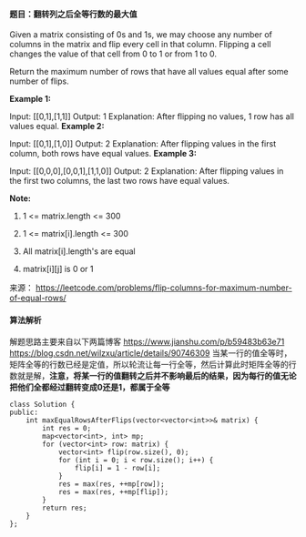 #### 题目：翻转列之后全等行数的最大值
Given a matrix consisting of 0s and 1s, we may choose any number of columns in the matrix and flip every cell in that column.  Flipping a cell changes the value of that cell from 0 to 1 or from 1 to 0.

Return the maximum number of rows that have all values equal after some number of flips.

 

**Example 1:**

Input: [[0,1],[1,1]]
Output: 1
Explanation: After flipping no values, 1 row has all values equal.
**Example 2:**

Input: [[0,1],[1,0]]
Output: 2
Explanation: After flipping values in the first column, both rows have equal values.
**Example 3:**

Input: [[0,0,0],[0,0,1],[1,1,0]]
Output: 2
Explanation: After flipping values in the first two columns, the last two rows have equal values.
 

**Note:**

1. 1 <= matrix.length <= 300

2. 1 <= matrix[i].length <= 300

3. All matrix[i].length's are equal

4. matrix[i][j] is 0 or 1


来源： https://leetcode.com/problems/flip-columns-for-maximum-number-of-equal-rows/

#### 算法解析
解题思路主要来自以下两篇博客
https://www.jianshu.com/p/b59483b63e71
https://blog.csdn.net/wilzxu/article/details/90746309
当某一行的值全等时，矩阵全等的行数已经是定值，所以轮流让每一行全等，然后计算此时矩阵全等的行数就是解，**注意，将某一行的值翻转之后并不影响最后的结果，因为每行的值无论把他们全都经过翻转变成0还是1，都属于全等**
```
class Solution {
public:
    int maxEqualRowsAfterFlips(vector<vector<int>>& matrix) {
        int res = 0;
        map<vector<int>, int> mp;
        for (vector<int> row: matrix) {
            vector<int> flip(row.size(), 0); 
            for (int i = 0; i < row.size(); i++) {
                flip[i] = 1 - row[i];
            }
            res = max(res, ++mp[row]);
            res = max(res, ++mp[flip]);
        }
        return res;
    }
};

```
